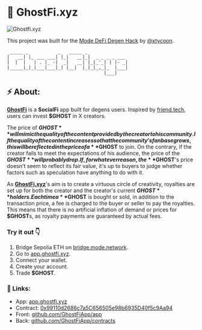 # 👻 GhostFi.xyz

![Ghostfi.xyz](https://i.ibb.co/dJTBMP8/ban.png)

This project was built for the [Mode DeFi Degen Hack](https://www.mode.network/hackathon) by [@xtycoon](https://github.com/xtycoonfi).

```
 _____ _           _   _____ _               
|   __| |_ ___ ___| |_|   __|_|  _ _ _ _ ___ 
|  |  |   | . |_ -|  _|   __| |_|_'_| | |- _|
|_____|_|_|___|___|_| |__|  |_|_|_,_|_  |___|
                                    |___|     
```
## ⚡️ About:

**[GhostFi](https://app.ghostfi.xyz/)** is a **SocialFi** app built for degens users. Inspired by [friend.tech](https://www.friend.tech/), users can invest **$GHOST** in X creators. 

The price of **$GHOST** will mimic the quality of the content provided by the creator to his community. If the quality of the content increases so that the community's fan base grows, this will be reflected in the price of a **$GHOST** to join. On the contrary, if the creator fails to meet the expectations of his audience, the price of the **$GHOST** will probably drop. If, for whatever reason, the **$GHOST**'s price doesn't seem to reflect its fair value, it's up to buyers to judge whether factors such as speculation have anything to do with it.

As **[GhostFi.xyz](https://app.ghostfi.xyz/)**'s aim is to create a virtuous circle of creativity, royalties are set up for both the creator and the creator's current **$GHOST** holders. Each time a **$GHOST** is bought or sold, in addition to the transaction price, a fee is charged to the buyer or seller to pay the royalties. This means that there is no artificial inflation of demand or prices for **$GHOST**s, as royalty payments are guaranteed by actual fees.

### Try it out 👇

1. Bridge Sepolia ETH on [bridge.mode.network](https://bridge.mode.network/).
2. Go to [app.ghostfi.xyz](https://app.ghostfi.xyz/).
3. Connect your wallet.
4. Create your account.
5. Trade **$GHOST**.

### 🔗 Links: 

- App: [app.ghostfi.xyz](https://app.ghostfi.xyz/)
- Contract: [0x99110d2686c7a5C656505e98b6935D40f5c9Aa94](https://sepolia.explorer.mode.network/address/0x99110d2686c7a5C656505e98b6935D40f5c9Aa94)
- Front: [github.com/GhostFiApp/app](https://github.com/GhostFiApp/app)
- Back: [github.com/GhostFiApp/contracts](https://github.com/GhostFiApp/contracts/blob/main/ghostfi.sol)
